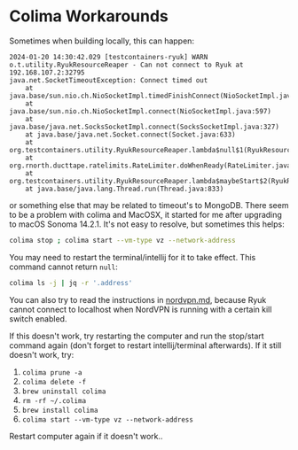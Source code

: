 # Colima Workarounds

Sometimes when building locally, this can happen:

```
2024-01-20 14:30:42.029 [testcontainers-ryuk] WARN  o.t.utility.RyukResourceReaper - Can not connect to Ryuk at 192.168.107.2:32795
java.net.SocketTimeoutException: Connect timed out
	at java.base/sun.nio.ch.NioSocketImpl.timedFinishConnect(NioSocketImpl.java:546)
	at java.base/sun.nio.ch.NioSocketImpl.connect(NioSocketImpl.java:597)
	at java.base/java.net.SocksSocketImpl.connect(SocksSocketImpl.java:327)
	at java.base/java.net.Socket.connect(Socket.java:633)
	at org.testcontainers.utility.RyukResourceReaper.lambda$null$1(RyukResourceReaper.java:105)
	at org.rnorth.ducttape.ratelimits.RateLimiter.doWhenReady(RateLimiter.java:27)
	at org.testcontainers.utility.RyukResourceReaper.lambda$maybeStart$2(RyukResourceReaper.java:101)
	at java.base/java.lang.Thread.run(Thread.java:833)
```

or something else that may be related to timeout's to MongoDB. There seem to be a problem with colima and MacOSX, it started
for me after upgrading to macOS Sonoma 14.2.1. It's not easy to resolve, but sometimes this helps:

```bash
colima stop ; colima start --vm-type vz --network-address
```

You may need to restart the terminal/intellij for it to take effect. This command cannot return `null`:

```bash
colima ls -j | jq -r '.address'
```

You can also try to read the instructions in [nordvpn.md](nordvpn.md), because Ryuk cannot connect to localhost when NordVPN is
running with a certain kill switch enabled.

If this doesn't work, try restarting the computer and run the stop/start command again (don't forget to restart intellij/terminal afterwards).
If it still doesn't work, try:

1. `colima prune -a`
2. `colima delete -f`
3. `brew uninstall colima`
4. `rm -rf ~/.colima`
5. `brew install colima`
6. `colima start --vm-type vz --network-address`

Restart computer again if it doesn't work..
